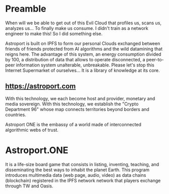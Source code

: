 # Preamble
When will we be able to get out of this Evil Cloud that profiles us, scans us, analyzes us... To finally make us consume.
I didn't train as a network engineer to make this!
So I did something else.

Astroport is built on IPFS to form our personal Clouds exchanged between friends of friends protected from AI algorithms and the wild datamining that reigns here.
The advantage of this system, an energy consumption divided by 100, a distribution of data that allows to operate disconnected, a peer-to-peer information system unalterable, unbreakable.
Please let's stop this Internet Supermarket of ourselves...
It is a library of knowledge at its core.

## https://astroport.com

With this technology, we each become host and provider, monetary and media sovereign.
With this technology, we establish the "Crypto Department 96" whose map connects territories beyond borders and countries.

Astroport ONE is the embassy of a world made of interconnected algorithmic webs of trust.

# Astroport.ONE

It is a life-size board game that consists in listing, inventing, teaching, and disseminating the best ways to inhabit the planet Earth.
This program introduces multimedia data (web page, audio, video) as data chains (blockchain) registered in the IPFS network
network that players exchange through TW and Oasis.

